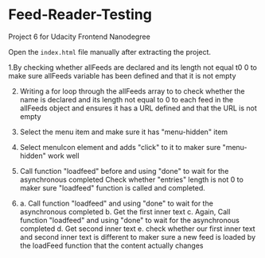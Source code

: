 # Feed-Reader-Testing
Project 6 for Udacity Frontend Nanodegree

Open the `index.html` file manually after extracting the project.

1.By checking whether allFeeds are declared and its length not equal t0 0 to make sure
  allFeeds variable has been defined and that it is not empty

2. Writing a for loop through the allFeeds array to to check whether the name is declared 
   and its length not equal to 0 to each feed in the allFeeds object and ensures it has a URL 
   defined and that the URL is not empty

3. Select the menu item and make sure it has "menu-hidden" item

4. Select menuIcon element and adds "click" to it to maker sure "menu-hidden" work well

5. Call function "loadfeed" before and using "done" to wait for the asynchronous completed
   Check whether "entries" length is not 0 to maker sure "loadfeed" function is called and completed.

6. a. Call function "loadfeed" and using "done" to wait for the asynchronous completed
   b. Get the first inner text
   c. Again, Call function "loadfeed" and using "done" to wait for the asynchronous completed
   d. Get second inner text
   e. check whether our first inner text and second inner text is different to maker sure a new feed 
      is loaded by the loadFeed function that the content actually changes
